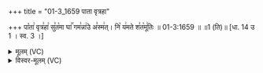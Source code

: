 +++
title = "01-3_1659 पाता वृत्रहा"

+++
पा꣡ता꣢ वृत्र꣣हा꣢ सु꣣त꣡मा घा꣢꣯ गम꣣न्ना꣢उे अ꣣स्म꣢त्। नि꣡ य꣢मते श꣣त꣡मू꣢तिः ॥ 01-3:1659 ॥ ॥1 (ति)॥ [धा. 14 उ 1 । स्व. 3 ।]

<details><summary>मूलम् (VC)</summary>

पा꣡ता꣢ वृत्र꣣हा꣢ सु꣣त꣡मा घा꣢꣯ गम꣣न्ना꣢꣫रे अ꣣स्म꣢त् । नि꣡ य꣢मते श꣣त꣡मू꣢तिः ॥१६५९॥
</details>

<details><summary>विस्वर-मूलम् (VC)</summary>

पाता वृत्रहा सुतमा घा गमन्नारे अस्मत् । नि यमते शतमूतिः ॥१६५९॥
</details>